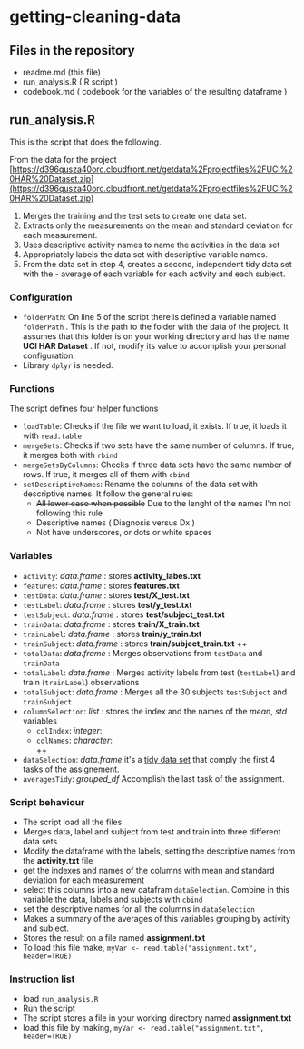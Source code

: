 # getting-cleaning-data 

## Files in the repository
- readme.md (this file)
- run_analysis.R ( R script )
- codebook.md ( codebook for the variables of the resulting dataframe )

## run_analysis.R
This is the script that does the following. 

From the data for the project
[https://d396qusza40orc.cloudfront.net/getdata%2Fprojectfiles%2FUCI%20HAR%20Dataset.zip](https://d396qusza40orc.cloudfront.net/getdata%2Fprojectfiles%2FUCI%20HAR%20Dataset.zip)
 
1. Merges the training and the test sets to create one data set.
2. Extracts only the measurements on the mean and standard deviation for each measurement.
3. Uses descriptive activity names to name the activities in the data set
4. Appropriately labels the data set with descriptive variable names.
5. From the data set in step 4, creates a second, independent tidy data set with the - average of each variable for each activity and each subject.

### Configuration
- `folderPath`: On line 5 of the script there is defined a variable named `folderPath` . This is the path to the folder with the data of the project. It assumes that this folder is on your working directory and has the name **UCI HAR Dataset** . If not, modify its value to accomplish your personal configuration. 
- Library `dplyr` is needed.

### Functions
The script defines four helper functions
- `loadTable`: Checks if the file we want to load, it exists. If true, it loads it with `read.table`
- `mergeSets`: Checks if two sets have the same number of columns. If true, it merges both with `rbind`
- `mergeSetsByColumns`: Checks if three data sets have the same number of rows. If true, it merges all of them with `cbind`
- `setDescriptiveNames`: Rename the columns of the data set with descriptive names. It follow the general rules:
	- ~~All lower case when possible~~ Due to the lenght of the names I'm not following this rule
	- Descriptive names ( Diagnosis versus Dx )
	- Not have underscores, or dots or white spaces

### Variables
- `activity`: *data.frame* : stores **activity_labes.txt**
- `features`: *data.frame* : stores **features.txt**
- `testData`: *data.frame* : stores **test/X_test.txt**
- `testLabel`: *data.frame* : stores **test/y_test.txt**
- `testSubject`: *data.frame* : stores **test/subject_test.txt**
- `trainData`: *data.frame* : stores **train/X_train.txt**
- `trainLabel`: *data.frame* : stores **train/y_train.txt**
- `trainSubject`: *data.frame* : stores **train/subject_train.txt**
++
- `totalData`: *data.frame* : Merges observations from `testData` and `trainData`
- `totalLabel`: *data.frame* : Merges activity labels from test (`testLabel`) and train (`trainLabel`) observations
- `totalSubject`: *data.frame* : Merges all the 30 subjects `testSubject` and `trainSubject` 
- `columnSelection`: *list* : stores the index and the names of the *mean*, *std* variables 
	- `colIndex`: *integer*: 
	- `colNames`: *character*:   
++
- `dataSelection`: *data.frame* it's a [tidy data set](http://vita.had.co.nz/papers/tidy-data.pdf) that comply the first 4 tasks of the assignement. 
- `averagesTidy`: *grouped_df* Accomplish the last task of the assignment. 

### Script behaviour
- The script load all the files
- Merges data, label and subject from test and train into three different data sets
- Modify the dataframe with the labels, setting the descriptive names from the **activity.txt** file
- get the indexes and names of the columns with mean and standard deviation for each measurement
- select this columns into a new datafram `dataSelection`. Combine in this variable the data, labels and subjects with `cbind`
- set the descriptive names for all the columns in `dataSelection`
- Makes a summary of the averages of this variables grouping by activity and subject.
- Stores the result on a file named **assignment.txt**
- To load this file make, `myVar <- read.table("assignment.txt", header=TRUE)`

### Instruction list
- load `run_analysis.R`
- Run the script
- The script stores a file in your working directory named **assignment.txt**
- load this file by making, `myVar <- read.table("assignment.txt", header=TRUE)`







